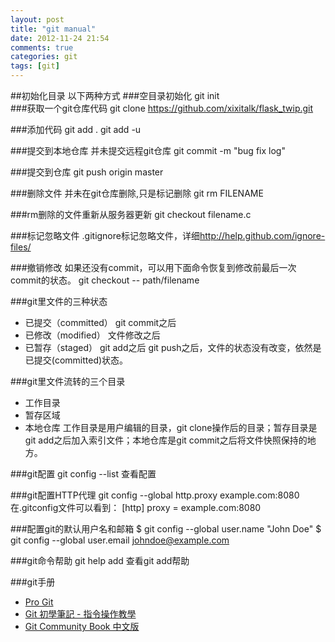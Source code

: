 ```yaml
---
layout: post
title: "git manual"
date: 2012-11-24 21:54
comments: true
categories: git
tags: [git]
---
```


##初始化目录
以下两种方式
###空目录初始化
	git init  
###获取一个git仓库代码
	git clone https://github.com/xixitalk/flask_twip.git

###添加代码
	git add .
	git add -u

###提交到本地仓库
并未提交远程git仓库
	git commit -m "bug fix log"

###提交到仓库
	git push origin master

###删除文件
并未在git仓库删除,只是标记删除
	git rm FILENAME

###rm删除的文件重新从服务器更新
	git checkout filename.c

###标记忽略文件
.gitignore标记忽略文件，详细<http://help.github.com/ignore-files/>

###撤销修改
如果还没有commit，可以用下面命令恢复到修改前最后一次commit的状态。
	git checkout -- path/filename

###git里文件的三种状态
* 已提交（committed）  git commit之后
* 已修改（modified）   文件修改之后
* 已暂存（staged）     git add之后
git push之后，文件的状态没有改变，依然是已提交(committed)状态。

###git里文件流转的三个目录
* 工作目录
* 暂存区域
* 本地仓库
工作目录是用户编辑的目录，git clone操作后的目录；暂存目录是git add之后加入索引文件；本地仓库是git commit之后将文件快照保持的地方。

###git配置
	git config --list 查看配置

###git配置HTTP代理
	git config --global http.proxy example.com:8080
在.gitconfig文件可以看到：
	[http]
	      proxy = example.com:8080

###配置git的默认用户名和邮箱
	$ git config --global user.name "John Doe"
	$ git config --global user.email johndoe@example.com

###git命令帮助
	git help add 查看git add帮助

###git手册
* [Pro Git](http://git-scm.com/book/zh/)
* [Git 初學筆記 - 指令操作教學](http://blog.longwin.com.tw/2009/05/git-learn-initial-command-2009/)
* [Git Community Book 中文版](http://gitbook.liuhui998.com/index.html)